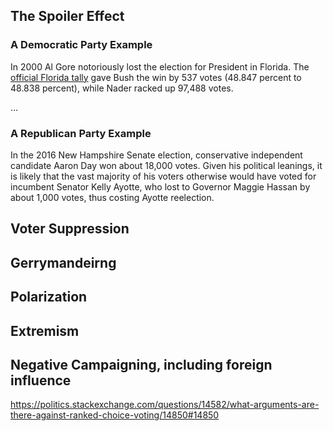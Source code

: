 
## The Spoiler Effect

### A Democratic Party Example

In 2000 Al Gore notoriously lost the election for President in Florida. The [official Florida tally](https://transition.fec.gov/pubrec/fe2000/2000presge.htm#FL) gave Bush the win by 537 votes (48.847 percent to 48.838 percent), while Nader racked up 97,488 votes. 

...

### A Republican Party Example

In the 2016 New Hampshire Senate election, conservative independent candidate Aaron Day won about 18,000 votes. Given his political leanings, it is likely that the vast majority of his voters otherwise would have voted for incumbent Senator Kelly Ayotte, who lost to Governor Maggie Hassan by about 1,000 votes, thus costing Ayotte reelection.

## Voter Suppression

## Gerrymandeirng

## Polarization

## Extremism

## Negative Campaigning, including foreign influence

https://politics.stackexchange.com/questions/14582/what-arguments-are-there-against-ranked-choice-voting/14850#14850

